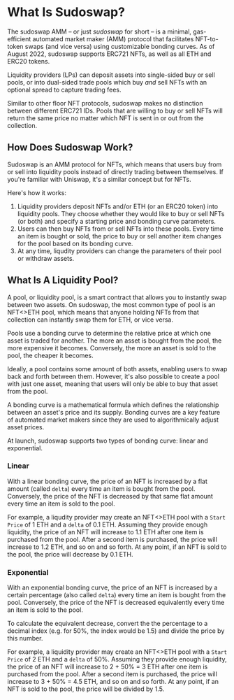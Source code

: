 # What Is Sudoswap?

The sudoswap AMM – or just *sudoswap* for short – is a minimal, gas-efficient automated market maker (AMM) protocol that facilitates NFT-to-token swaps (and vice versa) using customizable bonding curves. As of August 2022, sudoswap supports ERC721 NFTs, as well as all ETH and ERC20 tokens.

Liquidity providers (LPs) can deposit assets into single-sided buy or sell pools, or into dual-sided trade pools which buy *and* sell NFTs with an optional spread to capture trading fees. 

Similar to other floor NFT protocols, sudoswap makes no distinction between different ERC721 IDs. Pools that are willing to buy or sell NFTs will return the same price no matter which NFT is sent in or out from the collection.

## How Does Sudoswap Work?

Sudoswap is an AMM protocol for NFTs, which means that users buy from or sell into liquidity pools instead of directly trading between themselves. If you're familiar with Uniswap, it's a similar concept but for NFTs.

Here's how it works:
1. Liquidity providers deposit NFTs and/or ETH (or an ERC20 token) into liquidity pools. They choose whether they would like to buy or sell NFTs (or both) and specify a starting price and bonding curve parameters.
2. Users can then buy NFTs from or sell NFTs into these pools. Every time an item is bought or sold, the price to buy or sell another item changes for the pool based on its bonding curve.
3. At any time, liqudity providers can change the parameters of their pool or withdraw assets.

## What Is A Liquidity Pool?

A pool, or liquidity pool, is a smart contract that allows you to instantly swap between two assets. On sudoswap, the most common type of pool is an NFT<>ETH pool, which means that anyone holding NFTs from that collection can instantly swap them for ETH, or vice versa.

Pools use a bonding curve to determine the relative price at which one asset is traded for another. The more an asset is bought from the pool, the more expensive it becomes. Conversely, the more an asset is sold to the pool, the cheaper it becomes.

Ideally, a pool contains some amount of both assets, enabling users to swap back and forth between them. However, it's also possible to create a pool with just one asset, meaning that users will only be able to buy that asset from the pool.

A bonding curve is a mathematical formula which defines the relationship between an asset's price and its supply. Bonding curves are a key feature of automated market makers since they are used to algorithmically adjust asset prices.

At launch, sudoswap supports two types of bonding curve: linear and exponential.

### Linear

With a linear bonding curve, the price of an NFT is increased by a flat amount (called `delta`) every time an item is bought from the pool. Conversely, the price of the NFT is decreased by that same flat amount every time an item is sold to the pool.

For example, a liqudity provider may create an NFT<>ETH pool with a `Start Price` of 1 ETH and a `delta` of 0.1 ETH. Assuming they provide enough liquidity, the price of an NFT will increase to 1.1 ETH after one item is purchased from the pool. After a second item is purchased, the price will increase to 1.2 ETH, and so on and so forth. At any point, if an NFT is sold to the pool, the price will decrease by 0.1 ETH.

### Exponential

With an exponential bonding curve, the price of an NFT is increased by a certain percentage (also called `delta`) every time an item is bought from the pool. Conversely, the price of the NFT is decreased equivalently every time an item is sold to the pool.

To calculate the equivalent decrease, convert the the percentage to a decimal index (e.g. for 50%, the index would be 1.5) and divide the price by this number.

For example, a liquidity provider may create an NFT<>ETH pool with a `Start Price` of 2 ETH and a `delta` of 50%. Assuming they provide enough liquidity, the price of an NFT will increase to 2 + 50% = 3 ETH after one item is purchased from the pool. After a second item is purchased, the price will increase to 3 + 50% = 4.5 ETH, and so on and so forth. At any point, if an NFT is sold to the pool, the price will be divided by 1.5.